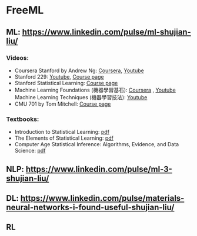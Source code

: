 # FreeML

## ML: https://www.linkedin.com/pulse/ml-shujian-liu/

### Videos:
  * Coursera Stanford by Andrew Ng: [Coursera](https://www.coursera.org/learn/machine-learning), [Youtube](https://www.youtube.com/watch?v=PPLop4L2eGk&list=PLLssT5z_DsK-h9vYZkQkYNWcItqhlRJLN)
  * Stanford 229: [Youtube](https://www.youtube.com/watch?v=UzxYlbK2c7E&list=PLA89DCFA6ADACE599), [Course page](
http://cs229.stanford.edu/syllabus.html)
  * Stanford Statistical Learning: [Course page](https://lagunita.stanford.edu/courses/HumanitiesSciences/StatLearning/Winter2016/about)
  * Machine Learning Foundations (機器學習基石): [Coursera](https://www.coursera.org/learn/ntumlone-mathematicalfoundations)
, [Youtube](https://www.youtube.com/playlist?list=PLXVfgk9fNX2I7tB6oIINGBmW50rrmFTqf&disable_polymer=true)
Machine Learning Techniques (機器學習技法): [Youtube](https://www.youtube.com/playlist?list=PLXVfgk9fNX2IQOYPmqjqWsNUFl2kpk1U2&disable_polymer=true)
  * CMU 701 by Tom Mitchell: [Course page](http://www.cs.cmu.edu/~tom/10701_sp11/lectures.shtml)

### Textbooks:
  * Introduction to Statistical Learning: [pdf](http://www-bcf.usc.edu/~gareth/ISL/ISLR%20First%20Printing.pdf)
  * The Elements of Statistical Learning: [pdf](https://web.stanford.edu/~hastie/Papers/ESLII.pdf)
  * Computer Age Statistical Inference: Algorithms, Evidence, and Data Science: [pdf](https://web.stanford.edu/~hastie/CASI_files/PDF/casi.pdf)




## NLP: https://www.linkedin.com/pulse/ml-3-shujian-liu/

## DL: https://www.linkedin.com/pulse/materials-neural-networks-i-found-useful-shujian-liu/

## RL
